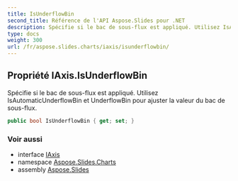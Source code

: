 ```yaml
---
title: IsUnderflowBin
second_title: Référence de l'API Aspose.Slides pour .NET
description: Spécifie si le bac de sous-flux est appliqué. Utilisez IsAutomaticUnderflowBin et UnderflowBin pour ajuster la valeur du bac de sous-flux.
type: docs
weight: 300
url: /fr/aspose.slides.charts/iaxis/isunderflowbin/
---
```


## Propriété IAxis.IsUnderflowBin

Spécifie si le bac de sous-flux est appliqué. Utilisez IsAutomaticUnderflowBin et UnderflowBin pour ajuster la valeur du bac de sous-flux.

```csharp
public bool IsUnderflowBin { get; set; }
```

### Voir aussi

* interface [IAxis](../../iaxis)
* namespace [Aspose.Slides.Charts](../../iaxis)
* assembly [Aspose.Slides](../../../)

<!-- NE PAS ÉDITER : généré par xmldocmd pour Aspose.Slides.dll -->